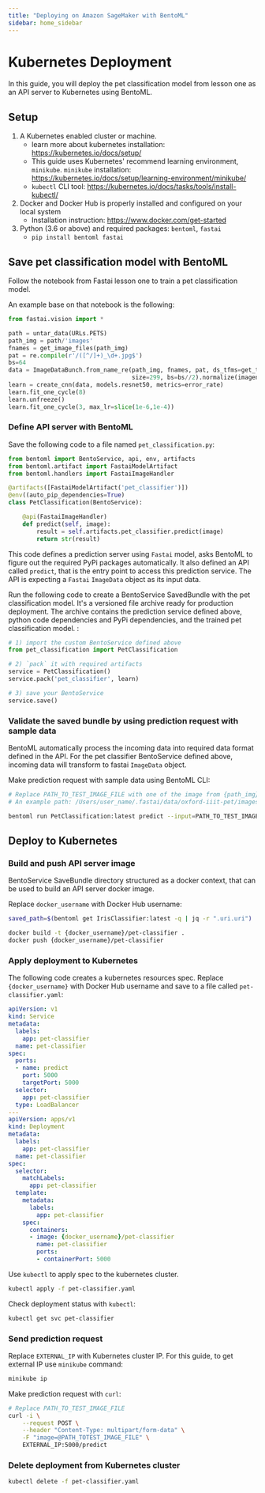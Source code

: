 ```yaml
---
title: "Deploying on Amazon SageMaker with BentoML"
sidebar: home_sidebar
---
```



# Kubernetes Deployment

In this guide, you will deploy the pet classification model from lesson one as an API
server to Kubernetes using BentoML.

## Setup

1. A Kubernetes enabled cluster or machine.
    * learn more about kubernetes installation: https://kubernetes.io/docs/setup/
    * This guide uses Kubernetes' recommend learning environment, `minikube`.
    `minikube` installation: https://kubernetes.io/docs/setup/learning-environment/minikube/
    * `kubectl` CLI tool: https://kubernetes.io/docs/tasks/tools/install-kubectl/
2. Docker and Docker Hub is properly installed and configured on your local system
    * Installation instruction: https://www.docker.com/get-started
3. Python (3.6 or above) and required packages: `bentoml`, `fastai`
    * ```pip install bentoml fastai```


## Save pet classification model with BentoML

Follow the notebook from Fastai lesson one to train a pet classification model.

An example base on that notebook is the following:

```python
from fastai.vision import *

path = untar_data(URLs.PETS)
path_img = path/'images'
fnames = get_image_files(path_img)
pat = re.compile(r'/([^/]+)_\d+.jpg$')
bs=64
data = ImageDataBunch.from_name_re(path_img, fnames, pat, ds_tfms=get_transforms(),
                                   size=299, bs=bs//2).normalize(imagenet_stats)
learn = create_cnn(data, models.resnet50, metrics=error_rate)
learn.fit_one_cycle(8)
learn.unfreeze()
learn.fit_one_cycle(3, max_lr=slice(1e-6,1e-4))
```

### Define API server with BentoML

Save the following code to a file named `pet_classification.py`:

```python
from bentoml import BentoService, api, env, artifacts
from bentoml.artifact import FastaiModelArtifact
from bentoml.handlers import FastaiImageHandler

@artifacts([FastaiModelArtifact('pet_classifier')])
@env((auto_pip_dependencies=True)
class PetClassification(BentoService):

    @api(FastaiImageHandler)
    def predict(self, image):
        result = self.artifacts.pet_classifier.predict(image)
        return str(result)
```

This code defines a prediction server using `Fastai` model, asks BentoML to figure out
the required PyPi packages automatically. It also defined an API called `predict`, that
is the entry point to access this prediction service. The API is expecting a `Fastai`
`ImageData` object as its input data.

Run the following code to create a BentoService SavedBundle with the pet classification
model. It's a versioned file archive ready for production deployment.  The archive
contains the prediction service defined above, python code dependencies and PyPi
dependencies, and the trained pet classification model. :

```python
# 1) import the custom BentoService defined above
from pet_classification import PetClassification

# 2) `pack` it with required artifacts
service = PetClassification()
service.pack('pet_classifier', learn)

# 3) save your BentoService
service.save()
```

### Validate the saved bundle by using prediction request with sample data

BentoML automatically process the incoming data into required data format defined in the
API. For the pet classifier BentoService defined above, incoming data will transform to
fastai `ImageData` object.

Make prediction request with sample data using BentoML CLI:

```bash
# Replace PATH_TO_TEST_IMAGE_FILE with one of the image from {path_img}
# An example path: /Users/user_name/.fastai/data/oxford-iiit-pet/images/shiba_inu_122.jpg

bentoml run PetClassification:latest predict --input=PATH_TO_TEST_IMAGE_FILE
```

## Deploy to Kubernetes

### Build and push API server image

BentoService SaveBundle directory structured as a docker context, that can be used to
build an API server docker image.

Replace `docker_username` with Docker Hub username:

```bash
saved_path=$(bentoml get IrisClassifier:latest -q | jq -r ".uri.uri")

docker build -t {docker_username}/pet-classifier .
docker push {docker_username}/pet-classifier
```

### Apply deployment to Kubernetes

The following code creates a kubernetes resources spec. Replace `{docker_username}`
with Docker Hub username and save to a file called
`pet-classifier.yaml`:

```yaml
apiVersion: v1
kind: Service
metadata:
  labels:
    app: pet-classifier
  name: pet-classifier
spec:
  ports:
  - name: predict
    port: 5000
    targetPort: 5000
  selector:
    app: pet-classifier
  type: LoadBalancer
---
apiVersion: apps/v1
kind: Deployment
metadata:
  labels:
    app: pet-classifier
  name: pet-classifier
spec:
  selector:
    matchLabels:
      app: pet-classifier
  template:
    metadata:
      labels:
        app: pet-classifier
    spec:
      containers:
      - image: {docker_username}/pet-classifier
        name: pet-classifier
        ports:
        - containerPort: 5000
```

Use `kubectl` to apply spec to the kubernetes cluster.

```bash
kubectl apply -f pet-classifier.yaml
```

Check deployment status with `kubectl`:

```bash
kubectl get svc pet-classifier
```

### Send prediction request

Replace `EXTERNAL_IP` with Kubernetes cluster IP. For this guide, to get external IP
use `minikube` command:

```bash
minikube ip
```

Make prediction request with `curl`:

```bash
# Replace PATH_TO_TEST_IMAGE_FILE
curl -i \
    --request POST \
    --header "Content-Type: multipart/form-data" \
    -F "image=@PATH_TOTEST_IMAGE_FILE" \
    EXTERNAL_IP:5000/predict
```

### Delete deployment from Kubernetes cluster

```bash
kubectl delete -f pet-classifier.yaml
```
